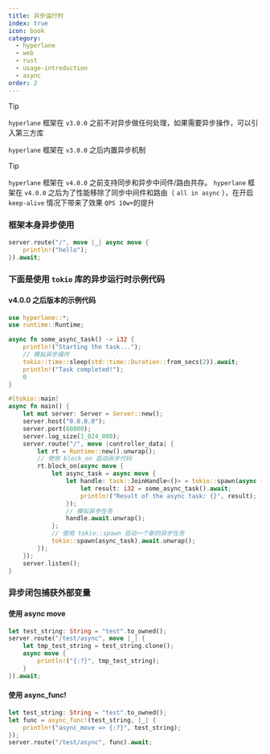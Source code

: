```yaml
---
title: 异步运行时
index: true
icon: book
category:
  - hyperlane
  - web
  - rust
  - usage-introduction
  - async
order: 2
---
```


<Share colorful />

> [!tip]
>
> `hyperlane` 框架在 `v3.0.0` 之前不对异步做任何处理，如果需要异步操作，可以引入第三方库
>
> `hyperlane` 框架在 `v3.0.0` 之后内置异步机制

> [!tip]
>
> `hyperlane` 框架在 `v4.0.0` 之前支持同步和异步中间件/路由共存。
> `hyperlane` 框架在 `v4.0.0` 之后为了性能移除了同步中间件和路由（ `all in async` ），在开启 `keep-alive` 情况下带来了效果 `QPS 10w+`的提升

### 框架本身异步使用

```rust
server.route("/", move |_| async move {
    println!("hello");
}).await;
```

### 下面是使用 `tokio` 库的异步运行时示例代码

#### v4.0.0 之后版本的示例代码

```rust
use hyperlane::*;
use runtime::Runtime;

async fn some_async_task() -> i32 {
    println!("Starting the task...");
    // 模拟异步操作
    tokio::time::sleep(std::time::Duration::from_secs(2)).await;
    println!("Task completed!");
    0
}

#[tokio::main]
async fn main() {
    let mut server: Server = Server::new();
    server.host("0.0.0.0");
    server.port(60000);
    server.log_size(1_024_000);
    server.route("/", move |controller_data| {
        let rt = Runtime::new().unwrap();
        // 使用 block_on 启动异步代码
        rt.block_on(async move {
            let async_task = async move {
                let handle: task::JoinHandle<()> = tokio::spawn(async {
                    let result: i32 = some_async_task().await;
                    println!("Result of the async task: {}", result);
                });
                // 模拟异步任务
                handle.await.unwrap();
            };
            // 使用 tokio::spawn 启动一个新的异步任务
            tokio::spawn(async_task).await.unwrap();
        });
    });
    server.listen();
}
```

### 异步闭包捕获外部变量

#### 使用 async move

```rust
let test_string: String = "test".to_owned();
server.route("/test/async", move |_| {
    let tmp_test_string = test_string.clone();
    async move {
        println!("{:?}", tmp_test_string);
    }
}).await;
```

#### 使用 async_func!

```rust
let test_string: String = "test".to_owned();
let func = async_func!(test_string, |_| {
    println!("async_move => {:?}", test_string);
});
server.route("/test/async", func).await;
```

<Bottom />
